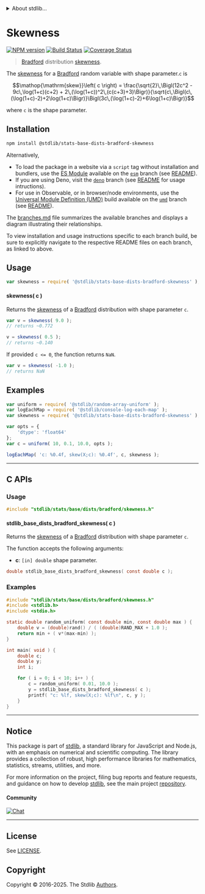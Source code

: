 <!--

@license Apache-2.0

Copyright (c) 2025 The Stdlib Authors.

Licensed under the Apache License, Version 2.0 (the "License");
you may not use this file except in compliance with the License.
You may obtain a copy of the License at

   http://www.apache.org/licenses/LICENSE-2.0

Unless required by applicable law or agreed to in writing, software
distributed under the License is distributed on an "AS IS" BASIS,
WITHOUT WARRANTIES OR CONDITIONS OF ANY KIND, either express or implied.
See the License for the specific language governing permissions and
limitations under the License.

-->


<details>
  <summary>
    About stdlib...
  </summary>
  <p>We believe in a future in which the web is a preferred environment for numerical computation. To help realize this future, we've built stdlib. stdlib is a standard library, with an emphasis on numerical and scientific computation, written in JavaScript (and C) for execution in browsers and in Node.js.</p>
  <p>The library is fully decomposable, being architected in such a way that you can swap out and mix and match APIs and functionality to cater to your exact preferences and use cases.</p>
  <p>When you use stdlib, you can be absolutely certain that you are using the most thorough, rigorous, well-written, studied, documented, tested, measured, and high-quality code out there.</p>
  <p>To join us in bringing numerical computing to the web, get started by checking us out on <a href="https://github.com/stdlib-js/stdlib">GitHub</a>, and please consider <a href="https://opencollective.com/stdlib">financially supporting stdlib</a>. We greatly appreciate your continued support!</p>
</details>

# Skewness

[![NPM version][npm-image]][npm-url] [![Build Status][test-image]][test-url] [![Coverage Status][coverage-image]][coverage-url] <!-- [![dependencies][dependencies-image]][dependencies-url] -->

> [Bradford][bradford-distribution] distribution [skewness][skewness].

<!-- Section to include introductory text. Make sure to keep an empty line after the intro `section` element and another before the `/section` close. -->

<section class="intro">

The [skewness][skewness] for a [Bradford][bradford-distribution] random variable with shape parameter.`c` is

<!-- <equation class="equation" label="eq:bradford_skewness" align="center" raw="\operatorname{skew}\left( c \right) = \frac{\sqrt{2}\,\Bigl(12c^2 - 9c\,\log(1+c)(c+2) +2\,(\log(1+c))^2\,(c(c+3)+3)\Bigr)}{\sqrt{c\,\Bigl(c\,(\log(1+c)-2)+2\log(1+c)\Bigr)}\Bigl(3c\,(\log(1+c)-2)+6\log(1+c)\Bigr)}" alt="Skewness for a bradford distribution."> -->

```math
\mathop{\mathrm{skew}}\left( c \right) = \frac{\sqrt{2}\,\Bigl(12c^2 - 9c\,\log(1+c)(c+2) + 2\,(\log(1+c))^2\,(c(c+3)+3)\Bigr)}{\sqrt{c\,\Bigl(c\,(\log(1+c)-2)+2\log(1+c)\Bigr)}\Bigl(3c\,(\log(1+c)-2)+6\log(1+c)\Bigr)}
```

<!-- </equation> -->

where `c` is the shape parameter.

</section>

<!-- /.intro -->

<!-- Package usage documentation. -->

<section class="installation">

## Installation

```bash
npm install @stdlib/stats-base-dists-bradford-skewness
```

Alternatively,

-   To load the package in a website via a `script` tag without installation and bundlers, use the [ES Module][es-module] available on the [`esm`][esm-url] branch (see [README][esm-readme]).
-   If you are using Deno, visit the [`deno`][deno-url] branch (see [README][deno-readme] for usage intructions).
-   For use in Observable, or in browser/node environments, use the [Universal Module Definition (UMD)][umd] build available on the [`umd`][umd-url] branch (see [README][umd-readme]).

The [branches.md][branches-url] file summarizes the available branches and displays a diagram illustrating their relationships.

To view installation and usage instructions specific to each branch build, be sure to explicitly navigate to the respective README files on each branch, as linked to above.

</section>

<section class="usage">

## Usage

```javascript
var skewness = require( '@stdlib/stats-base-dists-bradford-skewness' );
```

#### skewness( c )

Returns the [skewness][skewness] of a [Bradford][bradford-distribution] distribution with shape parameter `c`.

```javascript
var v = skewness( 9.0 );
// returns ~0.772

v = skewness( 0.5 );
// returns ~0.140
```

If provided `c <= 0`, the function returns `NaN`.

```javascript
var v = skewness( -1.0 );
// returns NaN
```

</section>

<!-- /.usage -->

<!-- Package usage notes. Make sure to keep an empty line after the `section` element and another before the `/section` close. -->

<section class="notes">

</section>

<!-- /.notes -->

<!-- Package usage examples. -->

<section class="examples">

## Examples

<!-- eslint no-undef: "error" -->

```javascript
var uniform = require( '@stdlib/random-array-uniform' );
var logEachMap = require( '@stdlib/console-log-each-map' );
var skewness = require( '@stdlib/stats-base-dists-bradford-skewness' );

var opts = {
    'dtype': 'float64'
};
var c = uniform( 10, 0.1, 10.0, opts );

logEachMap( 'c: %0.4f, skew(X;c): %0.4f', c, skewness );
```

</section>

<!-- /.examples -->

* * *

## C APIs

<!-- Section to include introductory text. Make sure to keep an empty line after the intro `section` element and another before the `/section` close. -->

<section class="intro">

</section>

<!-- /.intro -->

<!-- C usage documentation. -->

<section class="usage">

### Usage

```c
#include "stdlib/stats/base/dists/bradford/skewness.h"
```

#### stdlib_base_dists_bradford_skewness( c )

Returns the [skewness][skewness] of a [Bradford][bradford-distribution] distribution with shape parameter `c`.

The function accepts the following arguments:

-   **c**: `[in] double` shape parameter.

```c
double stdlib_base_dists_bradford_skewness( const double c );
```

</section>

<!-- /.usage -->

<!-- C API usage notes. Make sure to keep an empty line after the `section` element and another before the `/section` close. -->

<section class="notes">

</section>

<!-- /.notes -->

<!-- C API usage examples. -->

<section class="examples">

### Examples

```c
#include "stdlib/stats/base/dists/bradford/skewness.h"
#include <stdlib.h>
#include <stdio.h>

static double random_uniform( const double min, const double max ) {
    double v = (double)rand() / ( (double)RAND_MAX + 1.0 );
    return min + ( v*(max-min) );
}

int main( void ) {
    double c;
    double y;
    int i;

    for ( i = 0; i < 10; i++ ) {
        c = random_uniform( 0.01, 10.0 );
        y = stdlib_base_dists_bradford_skewness( c );
        printf( "c: %lf, skew(X;c): %lf\n", c, y );
    }
}
```

</section>

<!-- /.examples -->

<!-- Section to include cited references. If references are included, add a horizontal rule *before* the section. Make sure to keep an empty line after the `section` element and another before the `/section` close. -->

<section class="references">

</section>

<!-- /.references -->

<!-- Section for related `stdlib` packages. Do not manually edit this section, as it is automatically populated. -->

<section class="related">

</section>

<!-- /.related -->

<!-- Section for all links. Make sure to keep an empty line after the `section` element and another before the `/section` close. -->


<section class="main-repo" >

* * *

## Notice

This package is part of [stdlib][stdlib], a standard library for JavaScript and Node.js, with an emphasis on numerical and scientific computing. The library provides a collection of robust, high performance libraries for mathematics, statistics, streams, utilities, and more.

For more information on the project, filing bug reports and feature requests, and guidance on how to develop [stdlib][stdlib], see the main project [repository][stdlib].

#### Community

[![Chat][chat-image]][chat-url]

---

## License

See [LICENSE][stdlib-license].


## Copyright

Copyright &copy; 2016-2025. The Stdlib [Authors][stdlib-authors].

</section>

<!-- /.stdlib -->

<!-- Section for all links. Make sure to keep an empty line after the `section` element and another before the `/section` close. -->

<section class="links">

[npm-image]: http://img.shields.io/npm/v/@stdlib/stats-base-dists-bradford-skewness.svg
[npm-url]: https://npmjs.org/package/@stdlib/stats-base-dists-bradford-skewness

[test-image]: https://github.com/stdlib-js/stats-base-dists-bradford-skewness/actions/workflows/test.yml/badge.svg?branch=main
[test-url]: https://github.com/stdlib-js/stats-base-dists-bradford-skewness/actions/workflows/test.yml?query=branch:main

[coverage-image]: https://img.shields.io/codecov/c/github/stdlib-js/stats-base-dists-bradford-skewness/main.svg
[coverage-url]: https://codecov.io/github/stdlib-js/stats-base-dists-bradford-skewness?branch=main

<!--

[dependencies-image]: https://img.shields.io/david/stdlib-js/stats-base-dists-bradford-skewness.svg
[dependencies-url]: https://david-dm.org/stdlib-js/stats-base-dists-bradford-skewness/main

-->

[chat-image]: https://img.shields.io/gitter/room/stdlib-js/stdlib.svg
[chat-url]: https://app.gitter.im/#/room/#stdlib-js_stdlib:gitter.im

[stdlib]: https://github.com/stdlib-js/stdlib

[stdlib-authors]: https://github.com/stdlib-js/stdlib/graphs/contributors

[umd]: https://github.com/umdjs/umd
[es-module]: https://developer.mozilla.org/en-US/docs/Web/JavaScript/Guide/Modules

[deno-url]: https://github.com/stdlib-js/stats-base-dists-bradford-skewness/tree/deno
[deno-readme]: https://github.com/stdlib-js/stats-base-dists-bradford-skewness/blob/deno/README.md
[umd-url]: https://github.com/stdlib-js/stats-base-dists-bradford-skewness/tree/umd
[umd-readme]: https://github.com/stdlib-js/stats-base-dists-bradford-skewness/blob/umd/README.md
[esm-url]: https://github.com/stdlib-js/stats-base-dists-bradford-skewness/tree/esm
[esm-readme]: https://github.com/stdlib-js/stats-base-dists-bradford-skewness/blob/esm/README.md
[branches-url]: https://github.com/stdlib-js/stats-base-dists-bradford-skewness/blob/main/branches.md

[stdlib-license]: https://raw.githubusercontent.com/stdlib-js/stats-base-dists-bradford-skewness/main/LICENSE

[bradford-distribution]: https://en.wikipedia.org/wiki/Bradford%27s_law

[skewness]: https://en.wikipedia.org/wiki/Skewness

</section>

<!-- /.links -->
